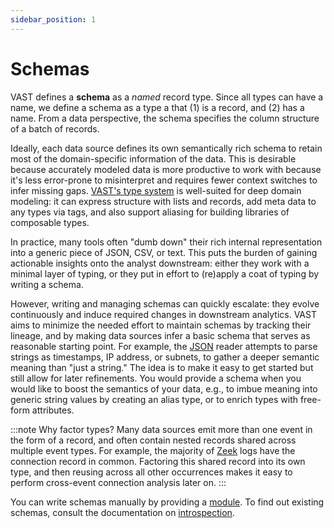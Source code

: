```yaml
---
sidebar_position: 1
---
```


# Schemas

VAST defines a **schema** as a *named* record type. Since all types can have
a name, we define a schema as a type a that (1) is a record, and (2) has a name.
From a data perspective, the schema specifies the column structure of a
batch of records.

Ideally, each data source defines its own semantically rich schema to retain
most of the domain-specific information of the data. This is desirable because
accurately modeled data is more productive to work with because it's less
error-prone to misinterpret and requires fewer context switches to infer missing
gaps. [VAST's type system](type-system) is well-suited for deep domain modeling:
it can express structure with lists and records, add meta data to any types via
tags, and also support aliasing for building libraries of composable types.

In practice, many tools often "dumb down" their rich internal representation
into a generic piece of JSON, CSV, or text. This puts the burden of gaining
actionable insights onto the analyst downstream: either they work with a minimal
layer of typing, or they put in effort to (re)apply a coat of typing by writing
a schema.

However, writing and managing schemas can quickly escalate: they evolve
continuously and induce required changes in downstream analytics. VAST aims to
minimize the needed effort to maintain schemas by tracking their lineage, and by
making data sources infer a basic schema that serves as reasonable starting
point. For example, the [JSON](/docs/understand/formats/json) reader attempts to
parse strings as timestamps, IP address, or subnets, to gather a deeper semantic
meaning than "just a string." The idea is to make it easy to get started but
still allow for later refinements. You would provide a schema when you would
like to boost the semantics of your data, e.g., to imbue meaning into generic
string values by creating an alias type, or to enrich types with free-form
attributes.

:::note Why factor types?
Many data sources emit more than one event in the form of a record, and often
contain nested records shared across multiple event types. For example, the
majority of [Zeek](/docs/understand/formats/zeek) logs have the connection
record in common. Factoring this shared record into its own type, and then
reusing across all other occurrences makes it easy to perform cross-event
connection analysis later on.
:::

You can write schemas manually by providing a [module](modules). To find out
existing schemas, consult the documentation on
[introspection](/docs/use/introspect).
